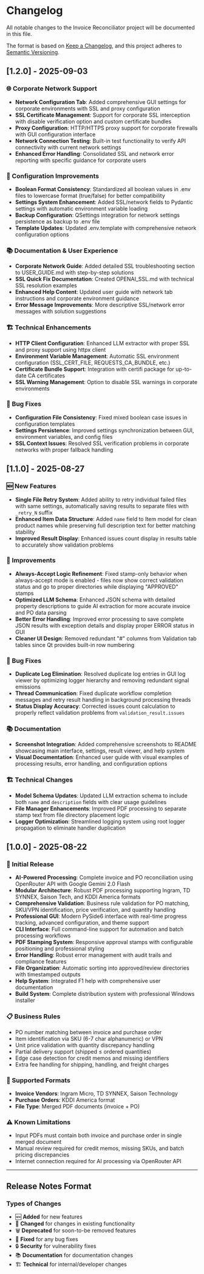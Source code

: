 # Changelog

All notable changes to the Invoice Reconciliator project will be documented in this file.

The format is based on [Keep a Changelog](https://keepachangelog.com/en/1.0.0/),
and this project adheres to [Semantic Versioning](https://semver.org/spec/v2.0.0.html).

## [1.2.0] - 2025-09-03

### 🌐 Corporate Network Support
- **Network Configuration Tab**: Added comprehensive GUI settings for corporate environments with SSL and proxy configuration
- **SSL Certificate Management**: Support for corporate SSL interception with disable verification option and custom certificate bundles
- **Proxy Configuration**: HTTP/HTTPS proxy support for corporate firewalls with GUI configuration interface
- **Network Connection Testing**: Built-in test functionality to verify API connectivity with current network settings
- **Enhanced Error Handling**: Consolidated SSL and network error reporting with specific guidance for corporate users

### 🔧 Configuration Improvements  
- **Boolean Format Consistency**: Standardized all boolean values in .env files to lowercase format (true/false) for better compatibility
- **Settings System Enhancement**: Added SSL/network fields to Pydantic settings with automatic environment variable loading
- **Backup Configuration**: QSettings integration for network settings persistence as backup to .env file
- **Template Updates**: Updated .env.template with comprehensive network configuration options

### 📚 Documentation & User Experience
- **Corporate Network Guide**: Added detailed SSL troubleshooting section to USER_GUIDE.md with step-by-step solutions
- **SSL Quick Fix Documentation**: Created OPENAI_SSL.md with technical SSL resolution examples
- **Enhanced Help Content**: Updated user guide with network tab instructions and corporate environment guidance
- **Error Message Improvements**: More descriptive SSL/network error messages with solution suggestions

### 🏗️ Technical Enhancements
- **HTTP Client Configuration**: Enhanced LLM extractor with proper SSL and proxy support using httpx client
- **Environment Variable Management**: Automatic SSL environment configuration (SSL_CERT_FILE, REQUESTS_CA_BUNDLE, etc.)
- **Certificate Bundle Support**: Integration with certifi package for up-to-date CA certificates
- **SSL Warning Management**: Option to disable SSL warnings in corporate environments

### 🐛 Bug Fixes
- **Configuration File Consistency**: Fixed mixed boolean case issues in configuration templates
- **Settings Persistence**: Improved settings synchronization between GUI, environment variables, and config files
- **SSL Context Issues**: Resolved SSL verification problems in corporate networks with proper fallback handling

## [1.1.0] - 2025-08-27

### 🆕 New Features
- **Single File Retry System**: Added ability to retry individual failed files with same settings, automatically saving results to separate files with `_retry_N` suffix
- **Enhanced Item Data Structure**: Added `name` field to Item model for clean product names while preserving full description text for better matching stability
- **Improved Result Display**: Enhanced issues count display in results table to accurately show validation problems

### 🔧 Improvements
- **Always-Accept Logic Refinement**: Fixed stamp-only behavior when always-accept mode is enabled - files now show correct validation status and go to proper directories while displaying "APPROVED" stamps
- **Optimized LLM Schema**: Enhanced JSON schema with detailed property descriptions to guide AI extraction for more accurate invoice and PO data parsing
- **Better Error Handling**: Improved error processing to save complete JSON results with exception details and display proper ERROR status in GUI
- **Cleaner UI Design**: Removed redundant "#" columns from Validation tab tables since Qt provides built-in row numbering

### 🐛 Bug Fixes
- **Duplicate Log Elimination**: Resolved duplicate log entries in GUI log viewer by optimizing logger hierarchy and removing redundant signal emissions
- **Thread Communication**: Fixed duplicate workflow completion messages and retry result handling in background processing threads
- **Status Display Accuracy**: Corrected issues count calculation to properly reflect validation problems from `validation_result.issues`

### 📚 Documentation
- **Screenshot Integration**: Added comprehensive screenshots to README showcasing main interface, settings, result viewer, and help system
- **Visual Documentation**: Enhanced user guide with visual examples of processing results, error handling, and configuration options

### 🏗️ Technical Changes
- **Model Schema Updates**: Updated LLM extraction schema to include both `name` and `description` fields with clear usage guidelines
- **File Manager Enhancements**: Improved PDF processing to separate stamp text from file directory placement logic
- **Logger Optimization**: Streamlined logging system using root logger propagation to eliminate handler duplication

## [1.0.0] - 2025-08-22

### 🎉 Initial Release
- **AI-Powered Processing**: Complete invoice and PO reconciliation using OpenRouter API with Google Gemini 2.0 Flash
- **Modular Architecture**: Robust PDF processing supporting Ingram, TD SYNNEX, Saison Tech, and KDDI America formats
- **Comprehensive Validation**: Business rule validation for PO matching, SKU/VPN identification, price verification, and quantity handling
- **Professional GUI**: Modern PySide6 interface with real-time progress tracking, advanced configuration, and theme support
- **CLI Interface**: Full command-line support for automation and batch processing workflows
- **PDF Stamping System**: Responsive approval stamps with configurable positioning and professional styling
- **Error Handling**: Robust error management with audit trails and compliance features
- **File Organization**: Automatic sorting into approved/review directories with timestamped outputs
- **Help System**: Integrated F1 help with comprehensive user documentation
- **Build System**: Complete distribution system with professional Windows installer

### 📋 Business Rules
- PO number matching between invoice and purchase order
- Item identification via SKU (6-7 char alphanumeric) or VPN
- Unit price validation with quantity discrepancy handling
- Partial delivery support (shipped ≤ ordered quantities)
- Edge case detection for credit memos and missing identifiers
- Extra fee handling for shipping, handling, and freight charges

### 🏢 Supported Formats
- **Invoice Vendors**: Ingram Micro, TD SYNNEX, Saison Technology
- **Purchase Orders**: KDDI America format
- **File Type**: Merged PDF documents (invoice + PO)

### ⚠️ Known Limitations
- Input PDFs must contain both invoice and purchase order in single merged document
- Manual review required for credit memos, missing SKUs, and batch pricing discrepancies
- Internet connection required for AI processing via OpenRouter API

---

## Release Notes Format

### Types of Changes
- 🆕 **Added** for new features
- 🔧 **Changed** for changes in existing functionality  
- 🗑️ **Deprecated** for soon-to-be removed features
- 🐛 **Fixed** for any bug fixes
- 🔒 **Security** for vulnerability fixes
- 📚 **Documentation** for documentation changes
- 🏗️ **Technical** for internal/developer changes
